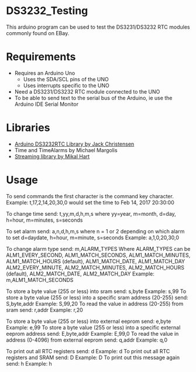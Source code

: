 # DS3232_Testing

This arduino program can be used to test the DS3231/DS3232 RTC modules commonly found on EBay.

# Requirements
* Requires an Arduino Uno
  * Uses the SDA/SCL pins of the UNO
  * Uses interrupts specific to the UNO
* Need a DS3231/DS3232 RTC module connected to the UNO
* To be able to send text to the serial bus of the Arduino, ie use the Arduino IDE Serial Monitor

# Libraries
* [Arduino DS3232RTC Library by Jack Christensen](https://github.com/JChristensen/DS3232RTC)
* Time and TimeAlarms by Michael Margolis
* [Streaming library by Mikal Hart](http://arduiniana.org/libraries/streaming/)

# Usage

To send commands the first character is the command key character.
  Example: t,17,2,14,20,30,0 would set the time to Feb 14, 2017 20:30:00

To change time send: t,yy,m,d,h,m,s
	 where yy=year, m=month, d=day, h=hour, m=minutes, s=seconds

To set alarm send: a,n,d,h,m,s
	 where n = 1 or 2 depending on which alarm to set
	 d=daydate, h=hour, m=minute, s=seconds
	 Example: a,1,0,20,30,0

To change alarm type send: m,ALARM_TYPES
	 Where ALARM_TYPES can be ALM1_EVERY_SECOND, ALM1_MATCH_SECONDS, ALM1_MATCH_MINUTES,
	 ALM1_MATCH_HOURS (default), ALM1_MATCH_DATE, ALM1_MATCH_DAY
	 ALM2_EVERY_MINUTE, ALM2_MATCH_MINUTES, ALM2_MATCH_HOURS (default),
	 ALM2_MATCH_DATE, ALM2_MATCH_DAY
	 Example: m,ALM1_MATCH_SECONDS

To store a byte value (255 or less) into sram send: s,byte
	Example: s,99
To store a byte value (255 or less) into a specific sram address (20-255) send: S,byte,addr
	Example: S,99,20
To read the value in address (20-255) from sram send: r,addr
	Example: r,20

To store a byte value (255 or less) into external eeprom send: e,byte
	Example: e,99
To store a byte value (255 or less) into a specific external eeprom address send: E,byte,addr
	Example: E,99,0
To read the value in address (0-4096) from external eeprom send: q,addr
	Example: q,0

To print out all RTC registers send: d
	Example: d
To print out all RTC registers and SRAM send: D
	Example: D
To print out this message again send: h
	Example: h
